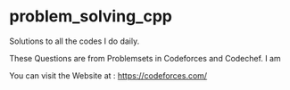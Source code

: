 # problem_solving_cpp
Solutions to all the codes I do daily.

These Questions are from Problemsets in Codeforces and Codechef. I am

You can visit the Website at : https://codeforces.com/
